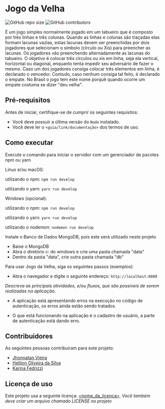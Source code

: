 # Jogo da Velha

<!--- Exemplos de badges. Acesse https://shields.io para outras opções. Você pode querer incluir informações de dependencias, build, testes, licença, etc. --->
![GitHub repo size](https://img.shields.io/github/repo-size/K-fedrizzi/Jogo-da-Velha)
![GitHub contributors](https://img.shields.io/github/contributors/K-fedrizzi/Jogo-da-Velha)

É um jogo simples normalmente jogado em um tabueiro que é composto por três linhas e três colunas. 
Quando as linhas e colunas são traçadas elas formam lacunas vazias, estas lacunas devem ser preenchidas por dois jogadores que selecionam o símbolo (círculo ou Xis) para preencher as lacunas. 
Os jogadores vão preenchendo alternadamente as lacunas do tabueiro. O objetivo é colocar três círculos ou xis em linha, seja ela vertical, horizontal ou diagonal, enquanto tenta impedir seu adversário de fazer o mesmo.
Caso um dos jogadores consiga colocar três elementos em linha, é declarado o vencedor. Contudo, caso nenhum consiga tal feito, é declarado o empate. No Brasil o jogo tem este nome porquê quando ocorre um empate costuma se dizer "deu velha".

## Pré-requisitos

Antes de iniciar, certifique-se de cumprir os seguintes requisitos:

* Você deve possuir a última versão do `Node` instalado.
* Você deve ler o `<guia/link/documentação>` dos termos de uso.


## Como executar

Execute o comando para iniciar o servidor com um gerenciador de pacotes npm ou yarn

Linux e/ou macOS:

  utilizando o npm: `npm run develop`

  utilizando o yarn: `yarn run develop`

Windows (opcional):

  utilizando o npm: `npm run develop`

  utilizando o yarn: `yarn run develop`

utilizando o nodemon: `nodemon run develop`

Instale o Banco de Dados MongoDB, pois este será utilizado neste projeto
  - Baixe o MongoDB
  - Abra o diretório c: do windows e crie uma pasta chamada "data"
  - Dentro da pasta "data", crie outra pasta chamada "db"

Para usar Jogo da Velha, siga os seguintes passos (exemplos):


* Abra o navegador e digite o seguinte endereço: `http://localhost:8080`

*Descreva as principais atividades, e/ou fluxos, que são possíveis de serem realizadas na aplicação.*
  
  - A aplicação está apresentando erros na execução no código de autenticação, os erros ainda estão sendo tratados.

  - O que está funcionando na aplicação é o cadastro de usuário, a parte de autenticação está dando erro.





## Contribuidores

As seguintes pessoas contribuiram para este projeto:

* [Jhonnatan Vieira](https://github.com/MrGr4v3s)
* [Heliton Oliveira da Silva](https://github.com/HelitonUFMS)
* [Karina Fedrizzi](https://github.com/K-fedrizzi)

## Licença de uso

<!--- Se não tiver certeza de qual, verifique este site: https://choosealicense.com/--->
Este projeto usa a seguinte licença: [<nome_da_licenca>](<link>).
*Você também deve criar um arquivo chamado LICENSE no projeto*
